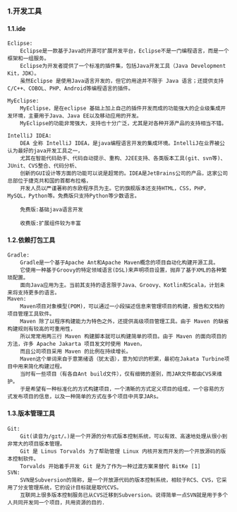 ### 1.开发工具
#### 1.1.ide
    Eclipse:
        Eclipse是一款基于Java的开源可扩展开发平台，Eclipse不是一门编程语言，而是一个框架和一组服务。
        Eclipse为开发者提供了一个标准的插件集，包括Java开发工具（Java Development Kit，JDK）。
        虽然Eclipse 是使用Java语言开发的，但它的用途并不限于 Java 语言；还提供支持C/C++、COBOL、PHP、Android等编程语言的插件。
    
    MyEclipse:
        MyEclipse，是在eclipse 基础上加上自己的插件开发而成的功能强大的企业级集成开发环境，主要用于Java、Java EE以及移动应用的开发。
        MyEclipse的功能非常强大，支持也十分广泛，尤其是对各种开源产品的支持相当不错。
        
    IntelliJ IDEA:
        DEA 全称 IntelliJ IDEA，是java编程语言开发的集成环境。IntelliJ在业界被公认为最好的java开发工具之一，
        尤其在智能代码助手、代码自动提示、重构、J2EE支持、各类版本工具(git、svn等)、JUnit、CVS整合、代码分析、 
        创新的GUI设计等方面的功能可以说是超常的。IDEA是JetBrains公司的产品，这家公司总部位于捷克共和国的首都布拉格，
        开发人员以严谨著称的东欧程序员为主。它的旗舰版本还支持HTML，CSS，PHP，MySQL，Python等。免费版只支持Python等少数语言。
        
        免费版:基础java语言开发
            
        收费版:扩展组件较为丰富
        
#### 1.2.依赖打包工具
    Gradle:
        Gradle是一个基于Apache Ant和Apache Maven概念的项目自动化构建开源工具。
        它使用一种基于Groovy的特定领域语言(DSL)来声明项目设置，抛弃了基于XML的各种繁琐配置。
        面向Java应用为主。当前其支持的语言限于Java、Groovy、Kotlin和Scala，计划未来将支持更多的语言。
    Maven:
        Maven项目对象模型(POM)，可以通过一小段描述信息来管理项目的构建，报告和文档的项目管理工具软件。
        Maven 除了以程序构建能力为特色之外，还提供高级项目管理工具。由于 Maven 的缺省构建规则有较高的可重用性，
        所以常常用两三行 Maven 构建脚本就可以构建简单的项目。由于 Maven 的面向项目的方法，许多 Apache Jakarta 项目发文时使用 Maven，
        而且公司项目采用 Maven 的比例在持续增长。
        Maven这个单词来自于意第绪语（犹太语），意为知识的积累，最初在Jakata Turbine项目中用来简化构建过程。
        当时有一些项目（有各自Ant build文件），仅有细微的差别，而JAR文件都由CVS来维护。
        于是希望有一种标准化的方式构建项目，一个清晰的方式定义项目的组成，一个容易的方式发布项目的信息，以及一种简单的方式在多个项目中共享JARs。
#### 1.3.版本管理工具
    Git:
        Git(读音为/gɪt/。)是一个开源的分布式版本控制系统，可以有效、高速地处理从很小到非常大的项目版本管理。 
        Git 是 Linus Torvalds 为了帮助管理 Linux 内核开发而开发的一个开放源码的版本控制软件。
        Torvalds 开始着手开发 Git 是为了作为一种过渡方案来替代 BitKe [1] 
    SVN:
        SVN是Subversion的简称，是一个开放源代码的版本控制系统，相较于RCS、CVS，它采用了分支管理系统，它的设计目标就是取代CVS。
        互联网上很多版本控制服务已从CVS迁移到Subversion。说得简单一点SVN就是用于多个人共同开发同一个项目，共用资源的目的.